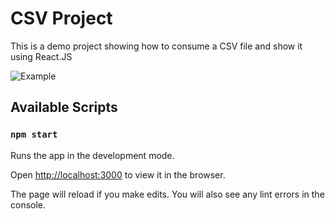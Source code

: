 # CSV Project
This is a demo project showing how to consume a CSV file and show it using React.JS

![Example](https://github.com/Dnel93/PokeAPI-UI/blob/master/public/CSV_UI.png)

## Available Scripts
### `npm start`
Runs the app in the development mode.

Open [http://localhost:3000](http://localhost:3000) to view it in the browser.

The page will reload if you make edits.
You will also see any lint errors in the console.